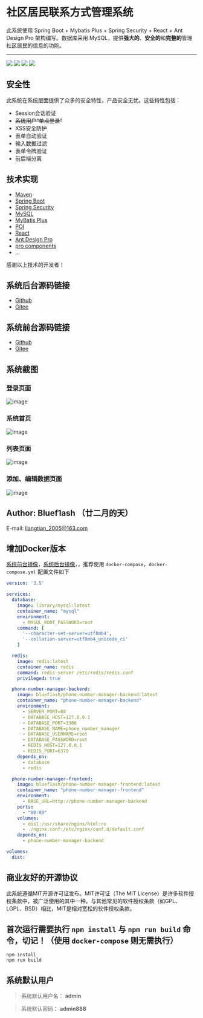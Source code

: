 # 社区居民联系方式管理系统

此系统使用 Spring Boot + Mybatis Plus + Spring Security + React + Ant Design Pro 架构编写。数据库采用 MySQL，提供**强大的**、**安全的**和**完整的**管理社区居民的信息的功能。

----------------------

![](https://img.shields.io/badge/license-MIT-green) ![](https://camo.githubusercontent.com/200800486bf56a3f00be17fd8b81711349ee51cebf9c6e7ff2f67aac3ceb4e62/68747470733a2f2f62616467656e2e6e65742f62616467652f69636f6e2f416e7425323044657369676e3f69636f6e3d68747470733a2f2f67772e616c697061796f626a656374732e636f6d2f7a6f732f616e7466696e63646e2f507034575067564442332f4b4470677667754d704766716148506a6963524b2e737667266c6162656c) ![](https://camo.githubusercontent.com/a4e9a25db34208ff56c51c597f3148f926bf0b16b6eaf135944f25e907eed878/68747470733a2f2f696d672e736869656c64732e696f2f62616467652f6275696c64253230776974682d756d692d3032386665342e7376673f7374796c653d666c61742d737175617265) ![](https://img.shields.io/badge/Redis-5.0+-yellow.svg)

## 安全性

此系统在系统层面提供了众多的安全特性，产品安全无忧。这些特性包括：

- Session会话验证
- ~~系统用户“单点登录”~~
- XSS安全防护
- 表单自动验证
- 输入数据过滤
- 表单令牌验证
- 前后端分离

## 技术实现

- [Maven](https://maven.apache.org)
- [Spring Boot](https://spring.io/projects/spring-boot)
- [Spring Security](https://spring.io/projects/spring-security)
- [MySQL](https://www.mysql.com)
- [MyBatis Plus](https://baomidou.com)
- [POI](https://poi.apache.org)
- [React](https://github.com/facebook/react)
- [Ant Design Pro](https://pro.ant.design)
- [pro components](https://github.com/ant-design/pro-components)
- ...

感谢以上技术的开发者！

## 系统后台源码链接

- [Github](https://github.com/bluef1ash/phone-number-manager/tree/master/backend)
- [Gitee](https://gitee.com/bluef1ash/phone-number-manager/tree/master/backend)

## 系统前台源码链接

- [Github](https://github.com/bluef1ash/phone-number-manager/tree/master/frontend)
- [Gitee](https://gitee.com/bluef1ash/phone-number-manager/tree/master/frontend)

## 系统截图

### 登录页面

![image](https://github.com/bluef1ash/phone-number-manager/raw/master/design/screenshot/login.png)

### 系统首页

![image](https://github.com/bluef1ash/phone-number-manager/raw/master/design/screenshot/index.png)

### 列表页面

![image](https://github.com/bluef1ash/phone-number-manager/raw/master/design/screenshot/list.png)

### 添加、编辑数据页面

![image](https://github.com/bluef1ash/phone-number-manager/raw/master/design/screenshot/create.png)

## Author: Bluef1ash （廿二月的天）

E-mail: liangtian_2005@163.com

## 增加Docker版本

[系统前台镜像](https://hub.docker.com/repository/docker/bluef1ash/phone-number-manager-frontend)，[系统后台镜像](https://hub.docker.com/repository/docker/bluef1ash/phone-number-manager-backend)，，推荐使用 `docker-compose`，`docker-compose.yml` 配置文件如下

````yml
version: '3.5'

services:
  database:
    image: library/mysql:latest
    container_name: "mysql"
    environment:
      - MYSQL_ROOT_PASSWORD=root
    command: [
      '--character-set-server=utf8mb4',
      '--collation-server=utf8mb4_unicode_ci'
    ]

  redis:
    image: redis:latest
    container_name: redis
    command: redis-server /etc/redis/redis.conf
    privileged: true

  phone-number-manager-backend:
    image: bluef1ash/phone-number-manager-backend:latest
    container_name: "phone-number-manager-backend"
    environment:
      - SERVER_PORT=80
      - DATABASE_HOST=127.0.0.1
      - DATABASE_PORT=3306
      - DATABASE_NAME=phone_number_manager
      - DATABASE_USERNAME=root
      - DATABASE_PASSWORD=root
      - REDIS_HOST=127.0.0.1
      - REDIS_PORT=6379
    depends_on:
      - database
      - redis

  phone-number-manager-frontend:
    image: bluef1ash/phone-number-manager-frontend:latest
    container_name: "phone-number-manager-frontend"
    environment:
      - BASE_URL=http://phone-number-manager-backend
    ports:
      - "80:80"
    volumes:
      - dist:/usr/share/nginx/html:ro
      - ./nginx.conf:/etc/nginx/conf.d/default.conf
    depends_on:
      - phone-number-manager-backend

volumes:
  dist:

````

## 商业友好的开源协议

此系统遵循MIT开源许可证发布。MIT许可证（The MIT License）是许多软件授权条款中，被广泛使用的其中一种。与其他常见的软件授权条款（如GPL、LGPL、BSD）相比，MIT是相对宽松的软件授权条款。

## 首次运行需要执行 `npm install` 与 `npm run build` 命令，切记！（使用 `docker-compose` 则无需执行）

```shell
npm install
npm run build
```

## 系统默认用户

> 系统默认用户名： **admin**

> 系统默认密码： **admin888**

